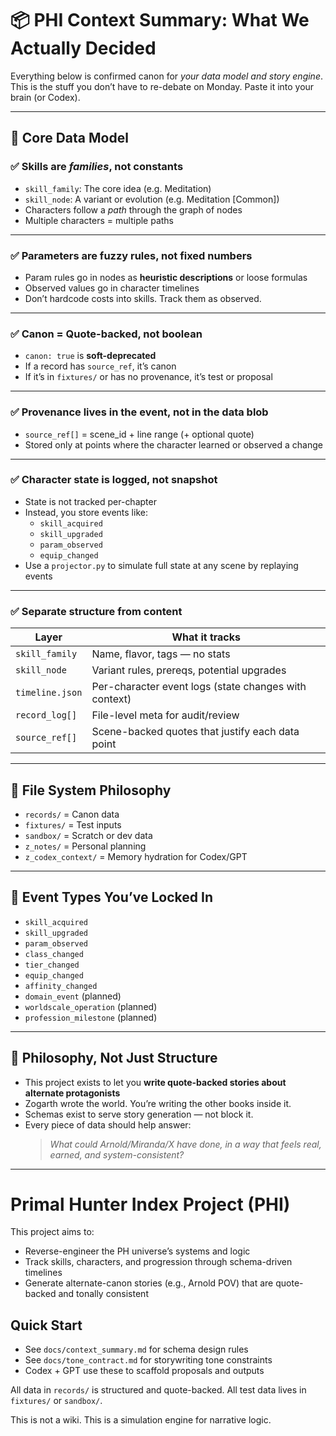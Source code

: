 # 📦 PHI Context Summary: What We Actually Decided

Everything below is confirmed canon for *your data model and story engine*. This is the stuff you don’t have to re-debate on Monday. Paste it into your brain (or Codex).

---

## 🧱 Core Data Model

### ✅ Skills are *families*, not constants
- `skill_family`: The core idea (e.g. Meditation)
- `skill_node`: A variant or evolution (e.g. Meditation [Common])
- Characters follow a *path* through the graph of nodes
- Multiple characters = multiple paths

---

### ✅ Parameters are fuzzy rules, not fixed numbers
- Param rules go in nodes as **heuristic descriptions** or loose formulas
- Observed values go in character timelines
- Don’t hardcode costs into skills. Track them as observed.

---

### ✅ Canon = Quote-backed, not boolean
- `canon: true` is **soft-deprecated**
- If a record has `source_ref`, it’s canon
- If it’s in `fixtures/` or has no provenance, it’s test or proposal

---

### ✅ Provenance lives in the **event**, not in the data blob
- `source_ref[]` = scene_id + line range (+ optional quote)
- Stored only at points where the character learned or observed a change

---

### ✅ Character state is logged, not snapshot
- State is not tracked per-chapter
- Instead, you store events like:
  - `skill_acquired`
  - `skill_upgraded`
  - `param_observed`
  - `equip_changed`
- Use a `projector.py` to simulate full state at any scene by replaying events

---

### ✅ Separate structure from content
| Layer | What it tracks |
|-------|----------------|
| `skill_family` | Name, flavor, tags — no stats |
| `skill_node` | Variant rules, prereqs, potential upgrades |
| `timeline.json` | Per-character event logs (state changes with context) |
| `record_log[]` | File-level meta for audit/review |
| `source_ref[]` | Scene-backed quotes that justify each data point |

---

## 📂 File System Philosophy

- `records/` = Canon data
- `fixtures/` = Test inputs
- `sandbox/` = Scratch or dev data
- `z_notes/` = Personal planning
- `z_codex_context/` = Memory hydration for Codex/GPT

---

## 🔧 Event Types You’ve Locked In

- `skill_acquired`
- `skill_upgraded`
- `param_observed`
- `class_changed`
- `tier_changed`
- `equip_changed`
- `affinity_changed`
- `domain_event` (planned)
- `worldscale_operation` (planned)
- `profession_milestone` (planned)

---

## 🚧 Philosophy, Not Just Structure

- This project exists to let you **write quote-backed stories about alternate protagonists**
- Zogarth wrote the world. You’re writing the other books inside it.
- Schemas exist to serve story generation — not block it.
- Every piece of data should help answer:  
  > *What could Arnold/Miranda/X have done, in a way that feels real, earned, and system-consistent?*

---

# Primal Hunter Index Project (PHI)

This project aims to:
- Reverse-engineer the PH universe’s systems and logic
- Track skills, characters, and progression through schema-driven timelines
- Generate alternate-canon stories (e.g., Arnold POV) that are quote-backed and tonally consistent

## Quick Start

- See `docs/context_summary.md` for schema design rules
- See `docs/tone_contract.md` for storywriting tone constraints
- Codex + GPT use these to scaffold proposals and outputs

All data in `records/` is structured and quote-backed.
All test data lives in `fixtures/` or `sandbox/`.

This is not a wiki.
This is a simulation engine for narrative logic.


